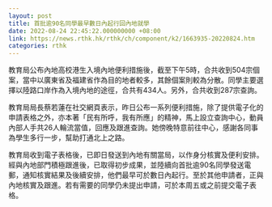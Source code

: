 ```yaml
---
layout: post
title: 首批逾90名同學最早數日內起行回內地就學
date: 2022-08-24 22:45:22.000000000 +08:00
link: https://news.rthk.hk/rthk/ch/component/k2/1663935-20220824.htm
categories: rthk
---
```


教育局公布內地高校港生入境內地便利措施後，截至下午5時，合共收到504宗個案，當中以廣東省及福建省作為目的地者較多，其餘個案則較為分散。同學主要選擇以陸路口岸作為入境內地的途徑，合共有434人。另外，合共收到287宗查詢。

教育局局長蔡若蓮在社交網頁表示，昨日公布一系列便利措施，除了提供電子化的申請表格之外，亦本著「民有所呼，我有所應」的精神，馬上設立查詢中心，動員內部人手共26人輪流當值，回應及跟進查詢。她傍晚特意前往中心，感謝各同事為學生多行一步，幫助打通北上之路。

教育局收到電子表格後，已即日發送到內地有關當局，以作身分核實及便利安排。經與內地部門積極跟進後，已取得初步成果，並陸續向首批逾90名同學發送電郵，通知核實結果及後續安排，他們最早可於數日內起行。至於其他申請者，正與內地核實及跟進。若有需要的同學仍未提出申請，可於本周五或之前提交電子表格。
